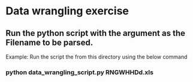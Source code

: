 # Data wrangling exercise

## Run the python script with the argument as the Filename to be parsed.
Example: Run the script the from this directory using the below command
### python data_wrangling_script.py RNGWHHDd.xls
